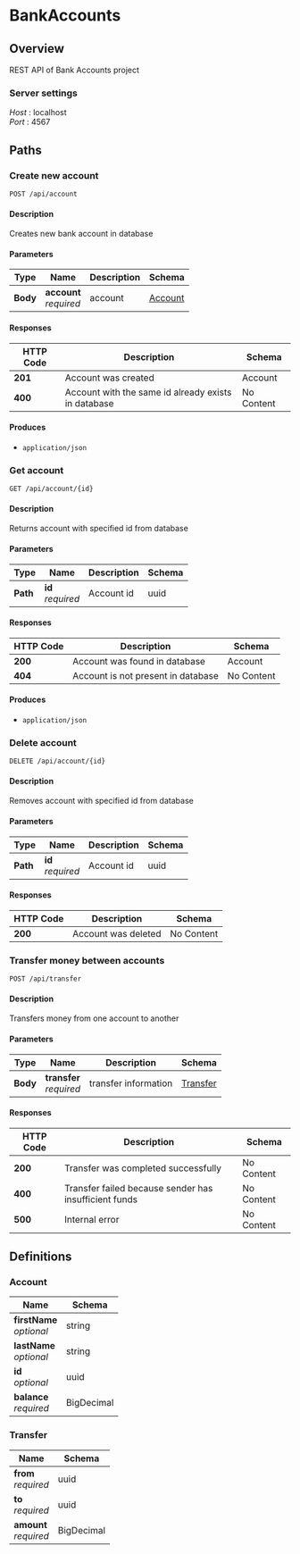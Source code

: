 # BankAccounts

## Overview
REST API of Bank Accounts project


### Server settings
*Host* : localhost  
*Port* : 4567 


## Paths


### Create new account
```
POST /api/account
```


#### Description
Creates new bank account in database


#### Parameters

|Type|Name|Description|Schema|
|---|---|---|---|
|**Body**|**account**  <br>*required*|account|[Account](#account)|


#### Responses

|HTTP Code|Description|Schema|
|---|---|---|
|**201**|Account was created|Account|
|**400**|Account with the same id already exists in database|No Content|


#### Produces
* `application/json`


### Get account
```
GET /api/account/{id}
```


#### Description
Returns account with specified id from database


#### Parameters

|Type|Name|Description|Schema|
|---|---|---|---|
|**Path**|**id**  <br>*required*|Account id|uuid|


#### Responses

|HTTP Code|Description|Schema|
|---|---|---|
|**200**|Account was found in database|Account|
|**404**|Account is not present in database|No Content|


#### Produces
* `application/json`


### Delete account
```
DELETE /api/account/{id}
```


#### Description
Removes account with specified id from database


#### Parameters

|Type|Name|Description|Schema|
|---|---|---|---|
|**Path**|**id**  <br>*required*|Account id|uuid|


#### Responses

|HTTP Code|Description|Schema|
|---|---|---|
|**200**|Account was deleted|No Content|


### Transfer money between accounts
```
POST /api/transfer
```


#### Description
Transfers money from one account to another


#### Parameters

|Type|Name|Description|Schema|
|---|---|---|---|
|**Body**|**transfer**  <br>*required*|transfer information|[Transfer](#transfer)|


#### Responses

|HTTP Code|Description|Schema|
|---|---|---|
|**200**|Transfer was completed successfully|No Content|
|**400**|Transfer failed because sender has insufficient funds|No Content|
|**500**|Internal error|No Content|


## Definitions

<a name="account"></a>
### Account

|Name|Schema|
|---|---|
|**firstName**  <br>*optional*|string|
|**lastName**  <br>*optional*|string|
|**id**  <br>*optional*|uuid|
|**balance**  <br>*required*|BigDecimal|


<a name="transfer"></a>
### Transfer

|Name|Schema|
|---|---|
|**from**  <br>*required*|uuid|
|**to**  <br>*required*|uuid|
|**amount**  <br>*required*|BigDecimal|
